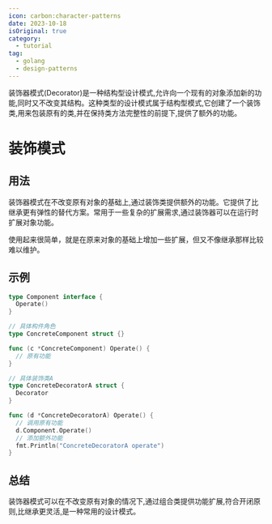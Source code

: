 ```yaml
---
icon: carbon:character-patterns
date: 2023-10-18
isOriginal: true
category:
  - tutorial
tag:
  - golang
  - design-patterns
---
```


装饰器模式(Decorator)是一种结构型设计模式,允许向一个现有的对象添加新的功能,同时又不改变其结构。这种类型的设计模式属于结构型模式,它创建了一个装饰类,用来包装原有的类,并在保持类方法完整性的前提下,提供了额外的功能。

<!-- more -->

# 装饰模式 

## 用法

装饰器模式在不改变原有对象的基础上,通过装饰类提供额外的功能。它提供了比继承更有弹性的替代方案。常用于一些复杂的扩展需求,通过装饰器可以在运行时扩展对象功能。

使用起来很简单，就是在原来对象的基础上增加一些扩展，但又不像继承那样比较难以维护。


## 示例

```go
type Component interface {
  Operate()
}

// 具体构件角色
type ConcreteComponent struct {} 

func (c *ConcreteComponent) Operate() {
  // 原有功能
}

// 具体装饰类A 
type ConcreteDecoratorA struct {
  Decorator
}

func (d *ConcreteDecoratorA) Operate() {
  // 调用原有功能
  d.Component.Operate()
  // 添加额外功能
  fmt.Println("ConcreteDecoratorA operate")
}
```

## 总结

装饰器模式可以在不改变原有对象的情况下,通过组合类提供功能扩展,符合开闭原则,比继承更灵活,是一种常用的设计模式。
